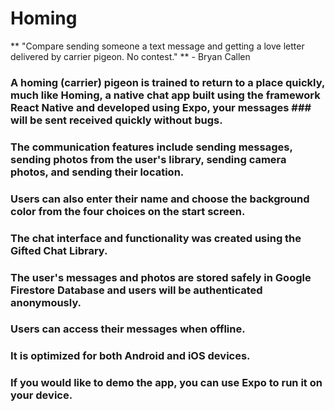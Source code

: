 # Homing

** "Compare sending someone a text message and getting a love letter delivered by carrier pigeon. No contest."
** - Bryan Callen

### A homing (carrier) pigeon is trained to return to a place quickly, much like Homing, a native chat app built using the framework React Native and developed using Expo, your messages ### will be sent received quickly without bugs.    
### The communication features include sending messages, sending photos from the user's library, sending camera photos, and sending their location.
### Users can also enter their name and choose the background color from the four choices on the start screen.
### The chat interface and functionality was created using the Gifted Chat Library.
### The user's messages and photos are stored safely in Google Firestore Database and users will be authenticated anonymously.
### Users can access their messages when offline.
### It is optimized for both Android and iOS devices.



### If you would like to demo the app, you can use Expo to run it on your device.  
 
